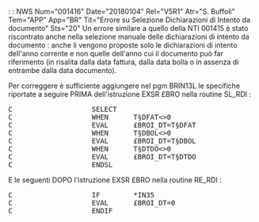  :  : NWS Num="001416" Date="20180104" Rel="V5R1" Atr="S. Buffoli" Tem="APP" App="BR" Tit="Errore su Selezione Dichiarazioni di Intento da documento" Sts="20"
Un errore similare a quello della NTI 001415 è stato riscontrato anche nella selezione manuale delle dichiarazioni di intento da documento :  anche li vengono proposte solo le dichiarazioni di intento dell'anno corrente e non quelle dell'anno cui il documento può far riferimento (in risalita dalla data fattura, dalla data bolla o in assenza di entrambe dalla data documento).

Per correggere è sufficiente aggiungere nel pgm BRIN13L le specifiche riportate a seguire PRIMA dell'istruzione EXSR £BRO nella routine SL_RDI : 
<pre>
C                   SELECT
C                   WHEN      T§DFAT<>0
C                   EVAL      £BROI_DT=T§DFAT
C                   WHEN      T§DBOL<>0
C                   EVAL      £BROI_DT=T§DBOL
C                   WHEN      T§DTDO<>0
C                   EVAL      £BROI_DT=T§DTDO
C                   ENDSL
</pre>
E le seguenti DOPO l'istruzione EXSR £BRO nella routine RE_RDI : 
<pre>
C                   IF        *IN35
C                   EVAL      £BROI_DT=0
C                   ENDIF
</pre>
